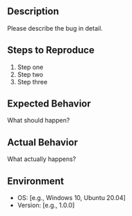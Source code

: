 ## Description
Please describe the bug in detail.

## Steps to Reproduce
1. Step one
2. Step two
3. Step three

## Expected Behavior
What should happen?

## Actual Behavior
What actually happens?

## Environment
- OS: [e.g., Windows 10, Ubuntu 20.04]
- Version: [e.g., 1.0.0]
